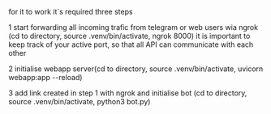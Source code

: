 for it to work it`s required three steps 



1 start forwarding all incoming trafic from telegram or web users wia ngrok (cd to directory, source .venv/bin/activate, ngrok 8000)
it is important to keep track of your active port, so that all API can communicate with each other

2 initialise webapp server(cd to directory, source .venv/bin/activate, uvicorn webapp:app --reload)

3 add link created in step 1 with ngrok and initialise bot (cd to directory, source .venv/bin/activate, python3 bot.py) 
